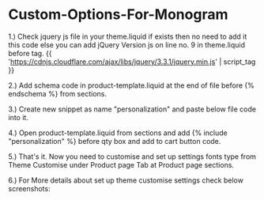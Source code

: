 # Custom-Options-For-Monogram

1.) Check jquery js file in your theme.liquid if exists then no need to add it this code else you can add jQuery Version js on line no. 9 in theme.liquid before </head> tag.
{{ 'https://cdnjs.cloudflare.com/ajax/libs/jquery/3.3.1/jquery.min.js' | script_tag }}

2.) Add schema code in product-template.liquid at the end of file before {% endschema %} from sections.
	
3.) Create new snippet as name "personalization" and paste below file code into it.  

4.) Open product-template.liquid from sections and add {% include "personalization" %} before qty box and add to cart button code.

5.) That's it. Now you need to customise and set up settings fonts type from Theme Customise under Product page Tab at Product page sections.

6.) For More details about set up theme customise settings check below screenshots: 


